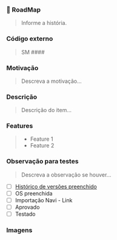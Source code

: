 ### 🎯 RoadMap
> Informe a história.

### Código externo
> SM ####

### Motivação
> Descreva a motivação...

### Descrição
> Descrição do item...

### Features
> * Feature 1
> * Feature 2

### Observação para testes
> Descreva a observação se houver...

- [ ] [Histórico de versões preenchido]()
- [ ] OS preenchida
- [ ] Importação Navi - Link
- [ ] Aprovado
- [ ] Testado

### Imagens
